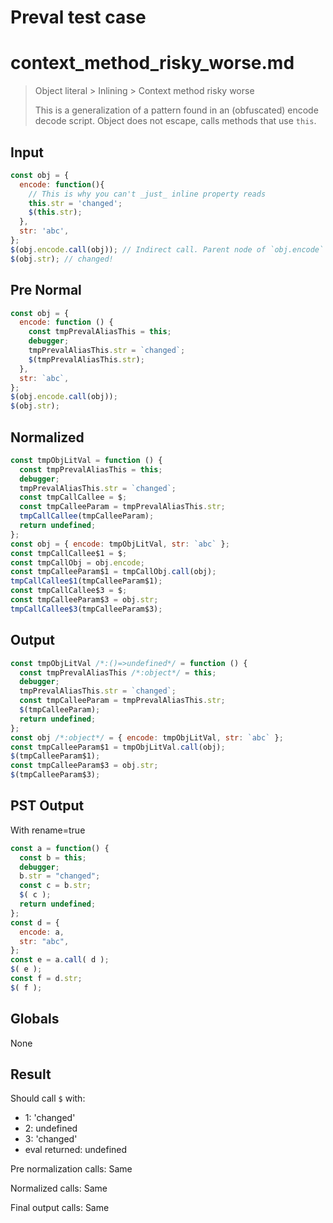 # Preval test case

# context_method_risky_worse.md

> Object literal > Inlining > Context method risky worse
>
> This is a generalization of a pattern found in an (obfuscated) encode decode script. Object does not escape, calls methods that use `this`.

## Input

`````js filename=intro
const obj = {
  encode: function(){
    // This is why you can't _just_ inline property reads
    this.str = 'changed'; 
    $(this.str);
  },
  str: 'abc',
};
$(obj.encode.call(obj)); // Indirect call. Parent node of `obj.encode` is not a call expression
$(obj.str); // changed!
`````

## Pre Normal


`````js filename=intro
const obj = {
  encode: function () {
    const tmpPrevalAliasThis = this;
    debugger;
    tmpPrevalAliasThis.str = `changed`;
    $(tmpPrevalAliasThis.str);
  },
  str: `abc`,
};
$(obj.encode.call(obj));
$(obj.str);
`````

## Normalized


`````js filename=intro
const tmpObjLitVal = function () {
  const tmpPrevalAliasThis = this;
  debugger;
  tmpPrevalAliasThis.str = `changed`;
  const tmpCallCallee = $;
  const tmpCalleeParam = tmpPrevalAliasThis.str;
  tmpCallCallee(tmpCalleeParam);
  return undefined;
};
const obj = { encode: tmpObjLitVal, str: `abc` };
const tmpCallCallee$1 = $;
const tmpCallObj = obj.encode;
const tmpCalleeParam$1 = tmpCallObj.call(obj);
tmpCallCallee$1(tmpCalleeParam$1);
const tmpCallCallee$3 = $;
const tmpCalleeParam$3 = obj.str;
tmpCallCallee$3(tmpCalleeParam$3);
`````

## Output


`````js filename=intro
const tmpObjLitVal /*:()=>undefined*/ = function () {
  const tmpPrevalAliasThis /*:object*/ = this;
  debugger;
  tmpPrevalAliasThis.str = `changed`;
  const tmpCalleeParam = tmpPrevalAliasThis.str;
  $(tmpCalleeParam);
  return undefined;
};
const obj /*:object*/ = { encode: tmpObjLitVal, str: `abc` };
const tmpCalleeParam$1 = tmpObjLitVal.call(obj);
$(tmpCalleeParam$1);
const tmpCalleeParam$3 = obj.str;
$(tmpCalleeParam$3);
`````

## PST Output

With rename=true

`````js filename=intro
const a = function() {
  const b = this;
  debugger;
  b.str = "changed";
  const c = b.str;
  $( c );
  return undefined;
};
const d = {
  encode: a,
  str: "abc",
};
const e = a.call( d );
$( e );
const f = d.str;
$( f );
`````

## Globals

None

## Result

Should call `$` with:
 - 1: 'changed'
 - 2: undefined
 - 3: 'changed'
 - eval returned: undefined

Pre normalization calls: Same

Normalized calls: Same

Final output calls: Same
